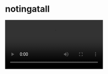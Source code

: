 # notingatall


<video width="320" controls>
<source src="./Russell.mp4" type="video/mp4">
您的浏览器不支持 HTML5 video 标签。
</video>